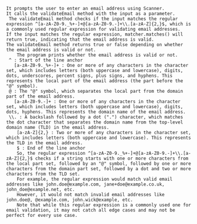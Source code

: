     It prompts the user to enter an email address using Scanner. 
    It calls the validateEmail method with the input as a parameter. 
     The validateEmail method checks if the input matches the regular expression ^[a-zA-Z0-9._%+-]+@[a-zA-Z0-9.-]+\\.[a-zA-Z]{2,}$, which is a commonly used regular expression for validating email addresses.
    If the input matches the regular expression, matcher.matches() will return true, indicating that the email address is valid. 
    The validateEmail method returns true or false depending on whether the email address is valid or not.
        The program prints whether the email address is valid or not.
     ^ : Start of the line anchor
       [a-zA-Z0-9._%+-]+ : One or more of any characters in the character set, which includes letters (both uppercase and lowercase), digits, dots, underscores, percent signs, plus signs, and hyphens. This represents the local part of the email address (the part before the "@" symbol).
     @ : The "@" symbol, which separates the local part from the domain part of the email address.
       [a-zA-Z0-9.-]+ : One or more of any characters in the character set, which includes letters (both uppercase and lowercase), digits, dots, hyphens. This represents the domain name of the email address.
     \\. : A backslash followed by a dot (".") character, which matches the dot character that separates the domain name from the top-level domain name (TLD) in the email address.
        [a-zA-Z]{2,} : Two or more of any characters in the character set, which includes letters (both uppercase and lowercase). This represents the TLD in the email address.
        $ : End of the line anchor
        So, the regular expression ^[a-zA-Z0-9._%+-]+@[a-zA-Z0-9.-]+\\.[a-zA-Z]{2,}$ checks if a string starts with one or more characters from the local part set, followed by an "@" symbol, followed by one or more characters from the domain part set, followed by a dot and two or more characters from the TLD set.
        For example, the regular expression would match valid email addresses like john.doe@example.com, jane+doe@example.co.uk, john_doe@example.net, etc.
        However, it would not match invalid email addresses like john.doe@, @example.com, john.wick@example, etc.
        Note that while this regular expression is a commonly used one for email validation, it may not catch all edge cases and may not be perfect for every use case.
